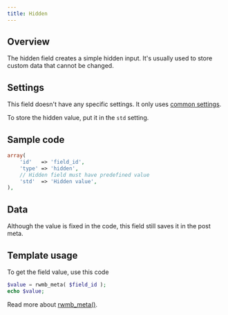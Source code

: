 ```yaml
---
title: Hidden
---
```


## Overview

The hidden field creates a simple hidden input. It's usually used to store custom data that cannot be changed.

## Settings

This field doesn't have any specific settings. It only uses [common settings](/creating-fields-with-code/#field-settings).

To store the hidden value, put it in the `std` setting.

## Sample code

```php
array(
    'id'   => 'field_id',
    'type' => 'hidden',
    // Hidden field must have predefined value
    'std'  => 'Hidden value',
),
```

## Data

Although the value is fixed in the code, this field still saves it in the post meta.

## Template usage

To get the field value, use this code

```php
$value = rwmb_meta( $field_id );
echo $value;
```

Read more about [rwmb_meta()](/rwmb-meta/).